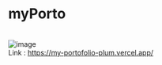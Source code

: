 # myPorto
\
![image](https://user-images.githubusercontent.com/95538168/204199983-0e996069-483c-4bae-aee7-982d906838bd.png)
\
Link : https://my-portofolio-plum.vercel.app/
